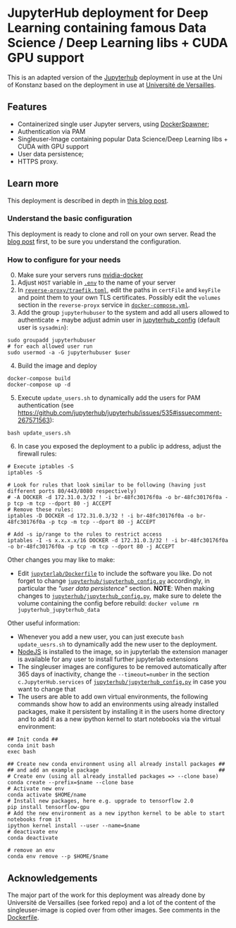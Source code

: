 # JupyterHub deployment for Deep Learning containing famous Data Science / Deep Learning libs + CUDA GPU support

This is an adapted version of the [Jupyterhub](https://jupyter.org/hub) deployment in use at the Uni of Konstanz based on the
deployment in use at [Université de
Versailles](https://jupyter.ens.uvsq.fr/).

## Features

- Containerized single user Jupyter servers, using
  [DockerSpawner](https://github.com/jupyterhub/dockerspawner);
- Authentication via PAM
- Singleuser-Image containing popular Data Science/Deep Learning libs + CUDA with GPU support
- User data persistence;
- HTTPS proxy.

## Learn more

This deployment is described in depth in [this blog
post](https://opendreamkit.org/2018/10/17/jupyterhub-docker/).

### Understand the basic configuration

This deployment is ready to clone and roll on your own server. Read
the [blog
post](https://opendreamkit.org/2018/10/17/jupyterhub-docker/) first,
to be sure you understand the configuration.

### How to configure for your needs

0. Make sure your servers runs [nvidia-docker](https://github.com/NVIDIA/nvidia-docker)
1. Adjust `HOST` variable in [`.env`](.env) to the name of your server
2. In [`reverse-proxy/traefik.toml`](reverse-proxy/traefik.toml), edit
  the paths in `certFile` and `keyFile` and point them to your own TLS
  certificates. Possibly edit the `volumes` section in the
  `reverse-proyx` service in
  [`docker-compose.yml`](docker-compose.yml).
3. Add the group `jupyterhubuser` to the system and add all users allowed to authenticate + maybe adjust admin user in [jupyterhub_config](jupyterhub/jupyterhub_config.py) (default user is `sysadmin`):
```
sudo groupadd jupyterhubuser
# for each allowed user run
sudo usermod -a -G jupyterhubuser $user
```
4. Build the image and deploy
```
docker-compose build
docker-compose up -d
```

5. Execute `update_users.sh` to dynamically add the users for PAM authentication (see https://github.com/jupyterhub/jupyterhub/issues/535#issuecomment-267571563):
```
bash update_users.sh
```

6. In case you exposed the deployment to a public ip address, adjust the firewall rules:

```
# Execute iptables -S
iptables -S

# Look for rules that look similar to be following (having just different ports 80/443/8080 respectively)
# -A DOCKER -d 172.31.0.3/32 ! -i br-48fc30176f0a -o br-48fc30176f0a -p tcp -m tcp --dport 80 -j ACCEPT
# Remove these rules:
iptables -D DOCKER -d 172.31.0.3/32 ! -i br-48fc30176f0a -o br-48fc30176f0a -p tcp -m tcp --dport 80 -j ACCEPT

# Add -s ip/range to the rules to restrict access
iptables -I -s x.x.x.x/16 DOCKER -d 172.31.0.3/32 ! -i br-48fc30176f0a -o br-48fc30176f0a -p tcp -m tcp --dport 80 -j ACCEPT

```

Other changes you may like to make:

- Edit [`jupyterlab/Dockerfile`](jupyterlab/Dockerfile) to include the
  software you like. Do not forget to change
  [`jupyterhub/jupyterhub_config.py`](jupyterhub/jupyterhub_config.py)
  accordingly, in particular the *"user data persistence"* section.
  **NOTE**: When making changes to [`jupyterhub/jupyterhub_config.py`](jupyterhub/jupyterhub_config.py), make sure to delete the volume containing the config before rebuild: `docker volume rm jupyterhub_jupyterhub_data`

Other useful information:

- Whenever you add a new user, you can just execute `bash update_uesrs.sh` to dynamically add the new user to the deployment.
- [NodeJS](https://nodejs.org/en/) is installed to the image, so in jupyterlab the extension manager is available for any user to install further jupyterlab extensions
- The singleuser images are configures to be removed automatically after 365 days of inactivity, change the `--timeout=number` in the section  `c.JupyterHub.services` of [`jupyterhub/jupyterhub_config.py`](jupyterhub/jupyterhub_config.py) in case you want to change that
- The users are able to add own virtual environments, the following commands show how to add an environments using already installed packages, make it persistent by installing it in the users home directory and to add it as a new ipython kernel to start notebooks via the virtual environment:
```
## Init conda ##
conda init bash
exec bash

## Create new conda environment using all already install packages ##
## and add an example package                                      ##
# Create env (using all already installed packages => --clone base)
conda create --prefix=$name --clone base
# Activate new env
conda activate $HOME/name
# Install new packages, here e.g. upgrade to tensorflow 2.0
pip install tensorflow-gpu
# Add the new environment as a new ipython kernel to be able to start notebooks from it
ipython kernel install --user --name=$name 
# deactivate env
conda deactivate

# remove an env
conda env remove --p $HOME/$name
```


## Acknowledgements

The major part of the work for this deployment was already done by Université de Versailles (see forked repo) and a lot of the content of the singleuser-image is copied over from other images. See comments in the [Dockerfile](jupyterlab/dockerfile).
